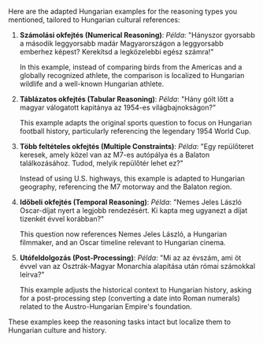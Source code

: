 Here are the adapted Hungarian examples for the reasoning types you mentioned, tailored to Hungarian cultural references:

1. **Számolási okfejtés (Numerical Reasoning)**:
   *Példa*: "Hányszor gyorsabb a második leggyorsabb madár Magyarországon a leggyorsabb emberhez képest? Kerekítsd a legközelebbi egész számra!"
   
   In this example, instead of comparing birds from the Americas and a globally recognized athlete, the comparison is localized to Hungarian wildlife and a well-known Hungarian athlete.

2. **Táblázatos okfejtés (Tabular Reasoning)**:
   *Példa*: "Hány gólt lőtt a magyar válogatott kapitánya az 1954-es világbajnokságon?"
   
   This example adapts the original sports question to focus on Hungarian football history, particularly referencing the legendary 1954 World Cup.

3. **Több feltételes okfejtés (Multiple Constraints)**:
   *Példa*: "Egy repülőteret keresek, amely közel van az M7-es autópálya és a Balaton találkozásához. Tudod, melyik repülőtér lehet ez?"
   
   Instead of using U.S. highways, this example is adapted to Hungarian geography, referencing the M7 motorway and the Balaton region.

4. **Időbeli okfejtés (Temporal Reasoning)**:
   *Példa*: "Nemes Jeles László Oscar-díjat nyert a legjobb rendezésért. Ki kapta meg ugyanezt a díjat tizenkét évvel korábban?"
   
   This question now references Nemes Jeles László, a Hungarian filmmaker, and an Oscar timeline relevant to Hungarian cinema.

5. **Utófeldolgozás (Post-Processing)**:
   *Példa*: "Mi az az évszám, ami öt évvel van az Osztrák-Magyar Monarchia alapítása után római számokkal leírva?"
   
   This example adjusts the historical context to Hungarian history, asking for a post-processing step (converting a date into Roman numerals) related to the Austro-Hungarian Empire's foundation.

These examples keep the reasoning tasks intact but localize them to Hungarian culture and history.
